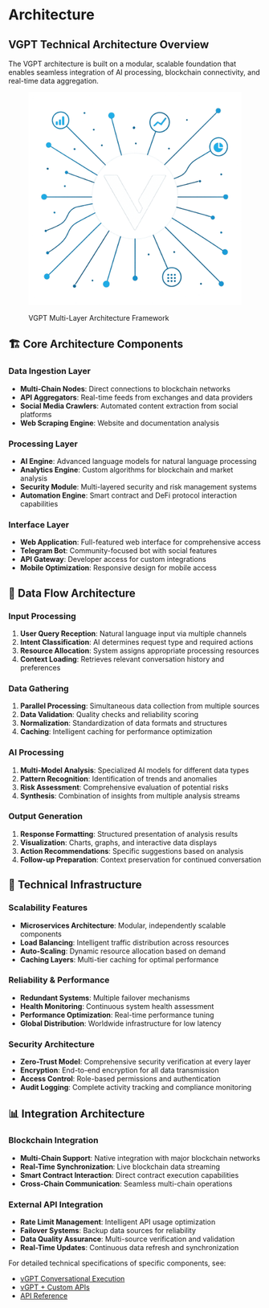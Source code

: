 # Architecture

## VGPT Technical Architecture Overview

The VGPT architecture is built on a modular, scalable foundation that enables seamless integration of AI processing, blockchain connectivity, and real-time data aggregation.

<figure><img src="assets/framework.png" alt="VGPT Architecture"><figcaption><p>VGPT Multi-Layer Architecture Framework</p></figcaption></figure>

## 🏗️ Core Architecture Components

### **Data Ingestion Layer**

* **Multi-Chain Nodes**: Direct connections to blockchain networks
* **API Aggregators**: Real-time feeds from exchanges and data providers
* **Social Media Crawlers**: Automated content extraction from social platforms
* **Web Scraping Engine**: Website and documentation analysis

### **Processing Layer**

* **AI Engine**: Advanced language models for natural language processing
* **Analytics Engine**: Custom algorithms for blockchain and market analysis
* **Security Module**: Multi-layered security and risk management systems
* **Automation Engine**: Smart contract and DeFi protocol interaction capabilities

### **Interface Layer**

* **Web Application**: Full-featured web interface for comprehensive access
* **Telegram Bot**: Community-focused bot with social features
* **API Gateway**: Developer access for custom integrations
* **Mobile Optimization**: Responsive design for mobile access

## 🔄 Data Flow Architecture

### **Input Processing**

1. **User Query Reception**: Natural language input via multiple channels
2. **Intent Classification**: AI determines request type and required actions
3. **Resource Allocation**: System assigns appropriate processing resources
4. **Context Loading**: Retrieves relevant conversation history and preferences

### **Data Gathering**

1. **Parallel Processing**: Simultaneous data collection from multiple sources
2. **Data Validation**: Quality checks and reliability scoring
3. **Normalization**: Standardization of data formats and structures
4. **Caching**: Intelligent caching for performance optimization

### **AI Processing**

1. **Multi-Model Analysis**: Specialized AI models for different data types
2. **Pattern Recognition**: Identification of trends and anomalies
3. **Risk Assessment**: Comprehensive evaluation of potential risks
4. **Synthesis**: Combination of insights from multiple analysis streams

### **Output Generation**

1. **Response Formatting**: Structured presentation of analysis results
2. **Visualization**: Charts, graphs, and interactive data displays
3. **Action Recommendations**: Specific suggestions based on analysis
4. **Follow-up Preparation**: Context preservation for continued conversation

## 🔧 Technical Infrastructure

### **Scalability Features**

* **Microservices Architecture**: Modular, independently scalable components
* **Load Balancing**: Intelligent traffic distribution across resources
* **Auto-Scaling**: Dynamic resource allocation based on demand
* **Caching Layers**: Multi-tier caching for optimal performance

### **Reliability & Performance**

* **Redundant Systems**: Multiple failover mechanisms
* **Health Monitoring**: Continuous system health assessment
* **Performance Optimization**: Real-time performance tuning
* **Global Distribution**: Worldwide infrastructure for low latency

### **Security Architecture**

* **Zero-Trust Model**: Comprehensive security verification at every layer
* **Encryption**: End-to-end encryption for all data transmission
* **Access Control**: Role-based permissions and authentication
* **Audit Logging**: Complete activity tracking and compliance monitoring

## 📊 Integration Architecture

### **Blockchain Integration**

* **Multi-Chain Support**: Native integration with major blockchain networks
* **Real-Time Synchronization**: Live blockchain data streaming
* **Smart Contract Interaction**: Direct contract execution capabilities
* **Cross-Chain Communication**: Seamless multi-chain operations

### **External API Integration**

* **Rate Limit Management**: Intelligent API usage optimization
* **Failover Systems**: Backup data sources for reliability
* **Data Quality Assurance**: Multi-source verification and validation
* **Real-Time Updates**: Continuous data refresh and synchronization

For detailed technical specifications of specific components, see:

* [vGPT Conversational Execution](3-4-1-vGPT-Conversational-Execution.md)
* [vGPT + Custom APIs](3-4-2-vGPT-Custom-APIs.md)
* [API Reference](3-4-3-api-reference.md)
